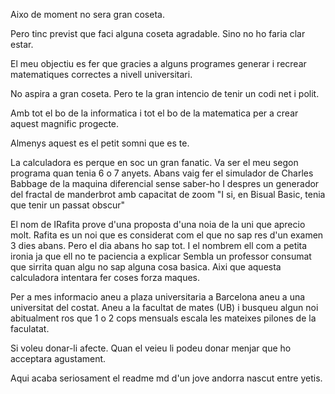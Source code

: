 Aixo de moment no sera gran coseta.

Pero tinc previst que faci alguna coseta agradable.
Sino no ho faria clar estar.


El meu objectiu es fer que gracies a alguns programes
generar i recrear matematiques correctes a nivell universitari.



No aspira a gran coseta.
Pero te la gran intencio de tenir un codi net i polit.


Amb tot el bo de la informatica i tot el bo de la matematica per a
crear aquest magnific progecte.

Almenys aquest es el petit somni que es te.


La calculadora es perque en soc un gran fanatic.
Va ser el meu segon programa quan tenia 6 o 7 anyets.
Abans vaig fer el simulador de Charles Babbage de la maquina diferencial
sense saber-ho
I despres un generador del fractal de manderbrot amb capacitat de zoom
"I si, en Bisual Basic, tenia que tenir un passat obscur"


El nom de IRafita prove d'una proposta d'una noia de la uni que aprecio
molt.
Rafita es un noi que es considerat com el que no sap res d'un examen
3 dies abans. Pero el dia abans ho sap tot.
I el nombrem ell com a petita ironia ja que ell no te paciencia a explicar
Sembla un professor consumat que sirrita quan algu no sap alguna cosa
basica.
Aixi que aquesta calculadora intentara fer coses forza maques.


Per a mes informacio aneu a plaza universitaria a Barcelona
aneu a una universitat del costat. Aneu a la facultat de mates (UB)
i busqueu algun noi abitualment ros que 1 o 2 cops mensuals escala les
mateixes pilones de la faculatat.

Si voleu donar-li afecte. Quan el veieu li podeu donar menjar que ho
acceptara agustament.

Aqui acaba seriosament el readme md d'un jove andorra nascut entre yetis.
